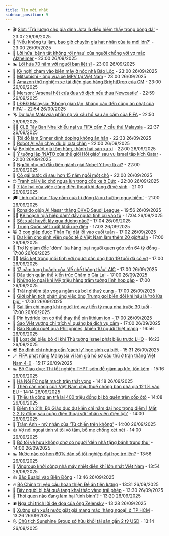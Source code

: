 ```yaml
---
title: Tim mới nhất
sidebar_position: 9
---
```


<!-- vnexpress-tin-moi-nhat:START -->
- 🎬 [Slot: &#39;Trả lương cho gia đình Jota là điều hiếm thấy trong bóng đá&#39;](https://vnexpress.net/slot-tra-luong-cho-gia-dinh-jota-la-dieu-hiem-thay-trong-bong-da-4944219.html) - 23:07 26/09/2025
- 🐎 [&#39;Nếu không tự làm, bao giờ chuyên gia hạt nhân của ta mới lớn?&#39;](https://vnexpress.net/neu-khong-tu-lam-bao-gio-chuyen-gia-hat-nhan-cua-ta-moi-lon-4943981.html) - 23:00 26/09/2025
- 🦍 [Lời hứa &#39;bệnh tật không rời nhau&#39; của người chồng với vợ mắc Alzheimer](https://vnexpress.net/loi-hua-benh-tat-khong-roi-nhau-cua-nguoi-chong-voi-vo-mac-alzheimer-4943912.html) - 23:00 26/09/2025
- 🏊 [Lời hứa 70 năm với người bạn liệt sĩ](https://vnexpress.net/loi-hua-70-nam-voi-nguoi-ban-liet-si-4943897.html) - 23:00 26/09/2025
- 🎊 [Kỳ nghỉ chạm vào biển mây ở nóc nhà Bảo Lộc](https://vnexpress.net/ky-nghi-cham-vao-bien-may-o-noc-nha-bao-loc-4941532.html) - 23:00 26/09/2025
- 🎃 [Mitsubishi - ông vua xe MPV tại Việt Nam](https://vnexpress.net/mitsubishi-ong-vua-xe-mpv-tai-viet-nam-4943181.html) - 23:00 26/09/2025
- 🧰 [Amazon thử nghiệm xe tải điện giao hàng BrightDrop của GM](https://vnexpress.net/amazon-thu-nghiem-xe-tai-dien-giao-hang-brightdrop-cua-gm-4940228.html) - 23:00 26/09/2025
- 🔭 [Merson: &#39;Arsenal hết cửa đua vô địch nếu thua Newcastle&#39;](https://vnexpress.net/merson-arsenal-het-cua-dua-vo-dich-neu-thua-newcastle-4944206.html) - 22:59 26/09/2025
- 🫶 [LĐBĐ Malaysia: &#39;Không gian lận, kháng cáo đến cùng án phạt của FIFA&#39;](https://vnexpress.net/ldbd-malaysia-khong-gian-lan-khang-cao-den-cung-an-phat-cua-fifa-4944227.html) - 22:54 26/09/2025
- 🪜 [Dư luận Malaysia phẫn nộ và xấu hổ sau án cấm của FIFA](https://vnexpress.net/du-luan-malaysia-phan-no-va-xau-ho-sau-an-cam-cua-fifa-4944233.html) - 22:50 26/09/2025
- 👨‍🏫 [CLB Tây Ban Nha khiếu nại vụ FIFA cấm 7 cầu thủ Malaysia](https://vnexpress.net/clb-tay-ban-nha-khieu-nai-vu-fifa-cam-7-cau-thu-malaysia-4944230.html) - 22:37 26/09/2025
- 🎊 [Tội đồ làm Sinner dính doping không ân hận](https://vnexpress.net/toi-do-lam-sinner-dinh-doping-khong-an-han-4944234.html) - 22:33 26/09/2025
- 🎊 [Robot AI vẫn chạy dù bị cưa chân](https://vnexpress.net/robot-ai-van-chay-du-bi-cua-chan-4944153.html) - 22:00 26/09/2025
- 😺 [Bọ biển vượt giá tôm hùm, thành hải sản xa xỉ](https://vnexpress.net/bo-bien-vuot-gia-tom-hum-thanh-hai-san-xa-xi-4943898.html) - 22:00 26/09/2025
- 🐘 [Ý tưởng lập &#39;NATO của thế giới Hồi giáo&#39; sau vụ Israel tập kích Qatar](https://vnexpress.net/y-tuong-lap-nato-cua-the-gioi-hoi-giao-sau-vu-israel-tap-kich-qatar-4943806.html) - 22:00 26/09/2025
- 🌁 [Người phụ nữ đầu tiên giành giải Nobel Y học là ai?](https://vnexpress.net/nguoi-phu-nu-dau-tien-gianh-giai-nobel-y-hoc-la-ai-4943755.html) - 22:00 26/09/2025
- 🐲 [Cô gái bước đi sau hơn 15 năm ngồi một chỗ](https://vnexpress.net/co-gai-buoc-di-sau-hon-15-nam-ngoi-mot-cho-4943296.html) - 22:00 26/09/2025
- 🤓 [Tranh cãi việc chở ngựa lùn trong cốp xe ở Đức](https://vnexpress.net/tranh-cai-viec-cho-ngua-lun-trong-cop-xe-o-duc-4943999.html) - 22:00 26/09/2025
- 💪 [7 tác hại của việc dùng điện thoại khi đang đi vệ sinh](https://vnexpress.net/7-tac-hai-cua-viec-dung-dien-thoai-khi-dang-di-ve-sinh-4943152.html) - 21:00 26/09/2025
- 🎓 [Lính cứu hỏa: &#39;Tay nắm cửa tự động là xu hướng nguy hiểm&#39;](https://vnexpress.net/linh-cuu-hoa-tay-nam-cua-tu-dong-la-xu-huong-nguy-hiem-4943909.html) - 21:00 26/09/2025
- 🫣 [Ronaldo giúp Al Nassr thắng ĐKVĐ Saudi League](https://vnexpress.net/ronaldo-giup-al-nassr-thang-dkvd-saudi-league-4944232.html) - 19:56 26/09/2025
- 🧑‍💻 [Kế hoạch &#39;giả hiếp dâm&#39; đẩy người tình cũ vào tù](https://vnexpress.net/ke-hoach-gia-hiep-dam-tinh-vi-day-tinh-cu-vao-tu-4944173.html) - 17:04 26/09/2025
- 🐲 [Sốt xuất huyết lây qua đường nào?](https://vnexpress.net/sot-xuat-huyet-lay-qua-duong-nao-4943663.html) - 17:04 26/09/2025
- 🌝 [Trung Quốc siết xuất khẩu xe điện](https://vnexpress.net/trung-quoc-siet-xuat-khau-xe-dien-4944207.html) - 17:03 26/09/2025
- 😺 [3 con giáp được Thần Tài dắt lối vào cuối tuần](https://vnexpress.net/van-may-12-con-giap-con-giap-may-man-hom-nay-3-con-giap-quy-nhan-mo-duong-than-tai-dat-loi-vao-cuoi-tuan-4942769.html) - 17:02 26/09/2025
- 🐎 [Dự kiến cho sinh viên quốc tế ở Việt Nam làm thêm 20 giờ/tuần](https://vnexpress.net/du-kien-cho-sinh-vien-quoc-te-o-viet-nam-lam-them-20-gio-tuan-4944158.html) - 17:00 26/09/2025
- 🎡 [Trợ lý giám đốc &#39;dỏm&#39; lừa hàng loạt người quen góp vốn 64 tỷ đồng](https://vnexpress.net/tro-ly-giam-doc-dom-lua-hang-loat-nguoi-quen-gop-von-64-ty-dong-4944136.html) - 17:00 26/09/2025
- 👨‍🏫 [Mắc kẹt trong mối tình với người đàn ông hơn 19 tuổi đã có vợ](https://vnexpress.net/mac-ket-trong-moi-tinh-voi-nguoi-dan-ong-hon-19-tuoi-da-co-vo-4944115.html) - 17:00 26/09/2025
- 🦆 [17 năm tung hoành của &#39;đế chế thông thầu&#39; AIC](https://vnexpress.net/17-nam-tung-hoanh-cua-de-che-thong-thau-aic-4944111.html) - 17:00 26/09/2025
- 🚦 [Dấu tích quần thể kiến trúc Chăm ở Gia Lai](https://vnexpress.net/dau-tich-quan-the-kien-truc-cham-o-gia-lai-4944105.html) - 17:00 26/09/2025
- 💫 [Những lo ngại khi Mỹ triệu hàng trăm tướng lĩnh họp gấp](https://vnexpress.net/nhung-lo-ngai-khi-my-trieu-hang-tram-tuong-linh-hop-gap-4944093.html) - 17:00 26/09/2025
- 🎉 [Trải nghiệm tập yoga ngắm cá bơi ở thuỷ cung](https://vnexpress.net/trai-nghiem-tap-yoga-ngam-ca-boi-o-thuy-cung-4944020.html) - 17:00 26/09/2025
- 🌋 [Giới phân tích phản ứng việc ông Trump gọi biến đổi khí hậu là &#39;trò lừa bịp&#39;](https://vnexpress.net/gioi-phan-tich-phan-ung-viec-ong-trump-goi-bien-doi-khi-hau-la-tro-lua-bip-4944001.html) - 17:00 26/09/2025
- 🤖 [Sai lầm chí mạng khi  người trẻ vay tiền tỷ mua nhà trước 30 tuổi](https://vnexpress.net/gia-can-ho-tphcm-2025-sao-ke-vay-tien-ngan-hang-mua-nha-kinh-nghiem-mua-nha-cho-nguoi-tre-4943945.html) - 17:00 26/09/2025
- 🦏 [Pin hydride ion có thể thay thế pin lithium ion](https://vnexpress.net/pin-hydride-ion-co-the-thay-the-pin-lithium-ion-4943802.html) - 17:00 26/09/2025
- 🦩 [Sao Việt vướng chỉ trích vì quảng bá dịch vụ cấm](https://vnexpress.net/sao-viet-vuong-chi-trich-vi-quang-ba-dich-vu-cam-4942915.html) - 17:00 26/09/2025
- 👺 [Bão Bualoi quét qua Philippines, khiến 10 người thiệt mạng](https://vnexpress.net/bao-bualoi-quet-qua-philippines-khien-10-nguoi-thiet-mang-4944222.html) - 16:56 26/09/2025
- 🧑‍🏫 [Loạt đại biểu bỏ đi khi Thủ tướng Israel phát biểu trước LHQ](https://vnexpress.net/loat-dai-bieu-bo-di-khi-thu-tuong-israel-phat-bieu-truoc-lhq-4944211.html) - 16:23 26/09/2025
- 😎 [Bỏ đình chỉ nhưng cần &#39;cách ly&#39; học sinh cá biệt](https://vnexpress.net/hoc-sinh-lop-7-danh-giao-vien-hoc-sinh-lop-7-danh-co-giao-hoc-sinh-danh-co-giao-o-dai-kim-bo-dinh-chi-nhung-can-cach-ly-hoc-sinh-ca-biet-4943974.html) - 15:31 26/09/2025
- 🪄 [FIFA phạt nặng Malaysia vì làm giả hồ sơ cầu thủ ở trận thắng Việt Nam 4-0](https://vnexpress.net/fifa-phat-nang-malaysia-vi-lam-gia-ho-so-cau-thu-o-tran-thang-viet-nam-4-0-4944216.html) - 15:17 26/09/2025
- 🏊 [Bộ Giáo dục: Thi tốt nghiệp THPT sớm để giảm áp lực, tốn kém](https://vnexpress.net/bo-giao-duc-thi-tot-nghiep-thpt-som-de-giam-ap-luc-ton-kem-4944179.html) - 15:16 26/09/2025
- 💃 [Hà Nội FC ngắt mạch trận thất vọng](https://vnexpress.net/ha-noi-fc-ngat-mach-tran-that-vong-4944203.html) - 14:18 26/09/2025
- 🦆 [Thép cán nóng của Việt Nam chịu thuế chống bán phá giá 12,1% vào EU](https://vnexpress.net/thep-can-nong-cua-viet-nam-chiu-thue-chong-ban-pha-gia-12-1-vao-eu-4944194.html) - 14:14 26/09/2025
- 🎊 [Thiếu tá công an trả lại 400 triệu đồng bị bỏ quên trên cốp ôtô](https://vnexpress.net/thieu-ta-cong-an-tra-lai-400-trieu-dong-bi-bo-quen-tren-cop-oto-4944195.html) - 14:08 26/09/2025
- 👺 [Điểm tin 21h: Bộ Giáo dục dự kiến chỉ nắm đại học trọng điểm | Mất 2,2 tỷ đồng sau cuộc điện thoại với &#39;nhân viên điện lực&#39;](https://vnexpress.net/diem-tin-21h-bo-giao-duc-du-kien-chi-nam-dai-hoc-trong-diem-mat-2-2-ty-dong-sau-cuoc-dien-thoai-voi-nhan-vien-dien-luc-4944146.html) - 14:00 26/09/2025
- 🎡 [Trâm Anh - mỹ nhân của &#39;Tử chiến trên không&#39;](https://vnexpress.net/tram-anh-my-nhan-cua-tu-chien-tren-khong-4944138.html) - 14:00 26/09/2025
- 👍 [Vợ nói ngoại tình vì tôi vô tâm, bố mẹ chồng xét nét](https://vnexpress.net/ngoai-tinh-vo-noi-ngoai-tinh-vi-toi-vo-tam-bo-me-chong-xet-net-4944101.html) - 14:00 26/09/2025
- 🐎 [Bố tôi về hưu không chờ có người &#39;đến nhà tặng bánh trung thu&#39;](https://vnexpress.net/gia-banh-trung-thu-2025-ve-huu-lam-gi-cuoc-song-sau-khi-ve-huu-4943930.html) - 14:00 26/09/2025
- 🏊 [Nước nào có hơn 60% dân số tốt nghiệp đại học trở lên?](https://vnexpress.net/nuoc-nao-co-hon-60-dan-so-tot-nghiep-dai-hoc-tro-len-4943620.html) - 13:56 26/09/2025
- 🦩 [Vingroup khởi công nhà máy nhiệt điện khí lớn nhất Việt Nam](https://vnexpress.net/vingroup-khoi-cong-nha-may-nhiet-dien-khi-lon-nhat-viet-nam-4944142.html) - 13:54 26/09/2025
- 👍 [Bão Bualoi vào Biển Đông](https://vnexpress.net/bao-bualoi-vao-bien-dong-4944192.html) - 13:46 26/09/2025
- 🔥 [Bộ Chính trị yêu cầu hoàn thiện Đề án tiền lương](https://vnexpress.net/bo-chinh-tri-yeu-cau-hoan-thien-de-an-tien-luong-4944188.html) - 13:31 26/09/2025
- 💄 [Bảy người bị bắt quả tang khai thác vàng trái phép](https://vnexpress.net/bay-nguoi-bi-bat-qua-tang-khai-thac-vang-trai-phep-4944180.html) - 13:30 26/09/2025
- 🤡 [Thói quen nào đang làm hại &#39;tinh binh&#39;?](https://vnexpress.net/thoi-quen-nao-dang-lam-hai-tinh-binh-4944162.html) - 13:29 26/09/2025
- ⛽️ [Nga chỉ trích lời đe dọa của ông Zelensky](https://vnexpress.net/nga-chi-trich-loi-de-doa-cua-ong-zelensky-4944183.html) - 13:28 26/09/2025
- 🚀 [Xưởng sản xuất nước giặt giả mang mác &#39;hàng ngoại&#39; ở TP HCM](https://vnexpress.net/xuong-san-xuat-nuoc-giat-gia-mang-mac-hang-ngoai-o-tp-hcm-4944190.html) - 13:26 26/09/2025
- 🌜 [Chủ tịch Sunshine Group sở hữu khối tài sản gần 2 tỷ USD](https://vnexpress.net/chu-tich-sunshine-group-so-huu-khoi-tai-san-gan-2-ty-usd-4944161.html) - 13:14 26/09/2025<!-- vnexpress-tin-moi-nhat:END -->
